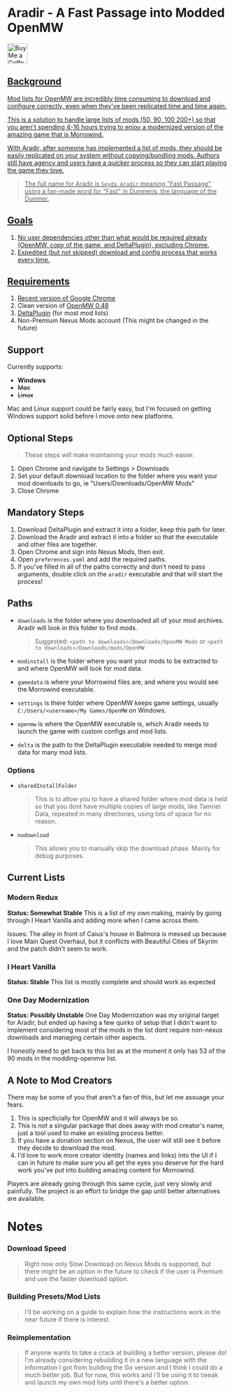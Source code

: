 # Aradir - A Fast Passage into Modded OpenMW

<a href='https://ko-fi.com/kalculate' target='_blank'><img height='35' style='border:0px;height:46px;' src='https://az743702.vo.msecnd.net/cdn/kofi3.png?v=0' border='0' alt='Buy Me a Coffee at ko-fi.com' />


## **Background**

Mod lists for OpenMW are incredibly time consuming to download and configure correctly, even when they've been replicated time and time again. 

This is a solution to handle large lists of mods (50, 90, 100 200+) so that you aren't spending 4-16 hours trying to enjoy a modernized version of the amazing game that is Morrowind.

With Aradir, after someone has implemented a list of mods, they should be easily replicated on your system without copying/bundling mods. Authors still have agency and users have a quicker process so they can start playing the game they love.

> The full name for Aradir is `Seyda Aradir` meaning "Fast Passage" using a fan-made word for "Fast" in Dunmeris, the language of the Dunmer.

## Goals
1. No user dependencies other than what would be required already (OpenMW, copy of the game, and DeltaPlugin), excluding Chrome.
2. Expedited (but not skipped) download and config process that works every time.

## **Requirements**

1. Recent version of [Google Chrome](https://www.google.com/chrome/)
2. Clean version of [OpenMW 0.48](https://openmw.org/downloads/)
3. [DeltaPlugin](https://gitlab.com/bmwinger/delta-plugin/-/releases) (for most mod lists)
4. Non-Premium Nexus Mods account (This might be changed in the future)

## **Support**

Currently supports:

* **Windows**
* ~~Mac~~
* ~~Linux~~

Mac and Linux support could be fairly easy, but I'm focused on getting Windows support solid before I move onto new platforms.

## **Optional Steps**

> These steps will make maintaining your mods much easier.

1. Open Chrome and navigate to Settings > Downloads
2. Set your default download location to the folder where you want your mod downloads to go, ie "Users/Downloads/OpenMW Mods"
3. Close Chrome

## **Mandatory Steps**

1. Download DeltaPlugin and extract it into a folder, keep this path for later.
2. Download the Aradir and extract it into a folder so that the executable and other files are together.
3. Open Chrome and sign into Nexus Mods, then exit.
4. Open `preferences.yaml` and add the required paths.
5. If you've filled in all of the paths correctly and don't need to pass arguments, double click on the `aradir` executable and that will start the process!

## **Paths**

* `downloads` is the folder where you downloaded all of your mod archives. Aradir will look in this folder to find mods. 

  > Suggested: `<path to downloads>/Downloads/OpenMW Mods` or `<path to downloads>/Downloads/mods/OpenMW`

* `modinstall` is the folder where you want your mods to be extracted to and where OpenMW will look for mod data.
* `gamedata` is where your Morrowind files are, and where you would see the Morrowind executable.
* `settings` is there folder where OpenMW keeps game settings, usually `C:/Users/<username>/My Games/OpenMW` on Windows.
* `openmw` is where the OpenMW executable is, which Aradir needs to launch the game with custom configs and mod lists.
* `delta` is the path to the DeltaPlugin executable needed to merge mod data for many mod lists.

### Options

* `sharedInstallFolder`
  > This is to allow you to have a shared folder where mod data is held so that you dont have multiple copies of large mods, like Tamriel Data, repeated in many directories, using lots of space for no reason.
* `nodownload`
  > This allows you to manually skip the download phase. Mainly for debug purposes.


## Current Lists

### Modern Redux

**Status: Somewhat Stable**
This is a list of my own making, mainly by going through I Heart Vanilla and adding more when I came across them.

Issues: The alley in front of Caius's house in Balmora is messed up because I love Main Quest Overhaul, but it conflicts with Beautiful Cities of Skyrim and the patch didn't seem to work.

### I Heart Vanilla

**Status: Stable**
This list is mostly complete and should work as expected

### One Day Modernization

**Status: Possibly Unstable**
One Day Modernization was my original target for Aradir, but ended up having a few quirks of setup that I didn't want to implement considering most of the mods in the list dont require non-nexus downloads and managing certain other aspects.

I honestly need to get back to this list as at the moment it only has 53 of the 90 mods in the modding-openmw list.
### 

## A Note to Mod Creators

There may be some of you that aren't a fan of this, but let me assuage your fears.

1. This is specficially for OpenMW and it will always be so.
2. This is *not* a singular package that does away with mod creator's name, just a tool used to make an existing process better.
3. If you have a donation section on Nexus, the user will still see it before they decide to download the mod.
4. I'd love to work more creator identity (names and links) into the UI if I can in future to make sure you all get the eyes you deserve for the hard work you've put into building amazing content for Morrowind.

Players are already going through this same cycle, just very slowly and painfully. The project is an effort to bridge the gap until better alternatives are available.


# Notes

### **Download Speed**

> Right now only Slow Download on Nexus Mods is supported, but there might be an option in the future to check if the user is Premium and use the faster download option.
### **Building Presets/Mod Lists**

> I'll be working on a guide to explain how the instructions work in the near future if there is interest.

### **Reimplementation**
> If anyone wants to take a crack at building a better version, please do! I'm already considering rebuilding it in a new language with the information I got from building the Go version and I think I could do a much better job. But for now, this works and i'll be using it to tweak and launch my own mod lists until there's a better option.